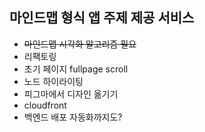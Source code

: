 ## 마인드맵 형식 앱 주제 제공 서비스

- ~~마인드맵 시각화 알고리즘 필요~~
- 리팩토링
- 초기 페이지 fullpage scroll 
- 노드 하이라이팅
- 피그마에서 디자인 옮기기
- cloudfront
- 백엔드 배포 자동화까지도?